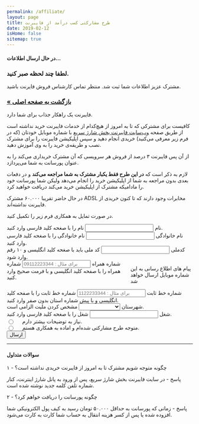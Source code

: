 ```yaml
---
permalink: /affiliate/
layout: page
title: طرح مشارکتی کسب درآمد از فایبرنت
date: 2019-02-12
isHome: false
sitemap: true
---
```

<div id="submitWrapper" class="hidden" >
    <h4 class="text-center">در حال ارسال اطلاعات...</h4>
    <h3 class="text-center">لطفا چند لحظه صبر کنید.</h3>
</div>
<div id="resultWrapper" class="hidden" >
    <div data-closable class="row callout alert-callout-border success">
        مشترک عزیز اطلاعات شما ثبت شد. منتظر تماس کارشناس فروش فایرنت باشید.
    </div>
    <h3><a class="button" href="/">« بازگشت به صفحه اصلی</a></h3>
</div>
<div id="formWrapper">
<p>فایبرنت یک راهکار جذاب برای شما دارد.</p>
<p>کافیست برای مشترکی که تا به امروز از هیچ‌کدام از خدمات فایبرنت خرید نداشته است از طریق صفحه <a href="http://fibernet.ir/fast-charge" >وب‌سایت فایبرنت بخش شارژ سریع</a> با شماره موبایل خودتان (که در فرم زیر معرفی می‌کنید) خریدی انجام دهید و سپس اپلیکیشن فایبرنت را برای مشترک نصب و طریقه‌ی خرید را به وی آموزش دهید.</p>
<p>از آن پس فایبرنت ۳ درصد از فروش هر سرویسی که آن مشترک خریداری می‌کند را به عنوان پورسانت به شما می‌پردازد.</p>
<p>لازم به ذکر است که <strong> در این طرح فقط یکبار مشترک به شما مراجعه می‌کند</strong> و در دفعات بعدی بدون مراجعه به شما از اپلیکیشن خرید را انجام می‌دهد ولیکن شما پورسانت خود را مادامیکه مشترک از اپلیکیشن خرید می‌کند دریافت خواهید کرد.</p>
<p>در حال حاضر تقریبا ۶۰.۰۰۰ مشترک ADSL مخابرات وجود دارند که تا کنون خریدی از فایبرنت نداشته‌اند.</p>
<p>در صورت تمایل به همکاری فرم زیر را تکمیل کنید.</p>
<form id="affiliate" data-abide novalidate >
<div data-abide-error class="row callout alert-callout-border alert" style="display: none;">
        <strong>توجه</strong> - امکان ثبت اطلاعات وجود ندارد. لطفا به خطاهای ذکر شده توجه کنید.
</div>
<div class="row">
    <div class="small-12 medium-4 columns">
        <label>نام
            <input name="firstName" type="text" aria-describedby="firstNameHint" aria-errormessage="firstNameError" required pattern="farsiAlpha" >
            <span class="form-error" id="firstNameError" >
                نام را با صغحه کلید فارسی وارد کنید.
            </span>
        </label>
    </div>
    <div class="small-12 medium-4 columns">
        <label>نام خانوادگی
            <input name="lastName" type="text" aria-describedby="lastNameHint" aria-errormessage="lastNameError" required pattern="farsiAlpha" >
            <span class="form-error" id="lastNameError">
                نام خانوادگی را با صغحه کلید فارسی وارد کنید.
            </span>
        </label>
    </div>
    <div class="small-12 medium-4 columns">
        <label>کدملی
            <input name="nationalCode" type="number" aria-describedby="nationalCodeHint" aria-errormessage="nationalCodeError" required pattern="tenDigits" >
            <span class="form-error" id="nationalCodeError">
                کد ملی باید با صغحه کلید انگلیسی و ۱۰ رقم وارد شود.
            </span>
        </label>
    </div>
    <div class="small-12 medium-6 columns">
        <label>شماره همراه
            <input name="mobile" type="number" placeholder="برای مثال : 09112223344" aria-describedby="mobileHint" aria-errormessage="mobileError" required pattern="mobileNumber" >
            <span class="form-error" id="mobileError">
                شماره همراه را با صفحه کلید انگلیسی و با فرمت صحیح وارد کنید.
            </span>
        </label>
        <p class="help-text" id="passwordHelpText">پیام های اطلاع رسانی به این شماره موبایل ارسال خواهد شد</p>
    </div>
    <div class="small-12 medium-6 columns">
        <label>شماره خط ثابت
            <input name="phone" placeholder="برای مثال : 1122233344" type="number" aria-describedby="phoneHint" aria-errormessage="phoneError" required pattern="adslNumber" >
            <span class="form-error">
            شماره خط ثابت را با صفحه کلید انگلیسی و با پیش شماره استان بدون صفر وارد کنید.
            </span>
        </label>
    </div>
    <div class="small-12 medium-6 columns">
        <label>شهرستان
            <select id="city" name="city" aria-describedby="cityHint" aria-errormessage="cityError" required >
                <option></option>
                <option>آمل</option>
                <option>بابل</option>
                <option>بابلسر</option>
                <option>بهشهر</option>
                <option>جویبار</option>
                <option>چالوس</option>
                <option>کلاردشت</option>
                <option>رامسر</option>
                <option>ساری</option>
                <option>سوادکوه</option>
                <option>سوادکوه شمالی</option>
                <option>سیمرغ</option>
                <option>تنکابن</option>
                <option>عباس‌آباد</option>
                <option>فریدون‌کنار</option>
                <option>فائم‌شهر</option>
                <option>گلوگاه</option>
                <option>محمودآباد</option>
                <option>میان‌دورود</option>
                <option>نکا</option>
                <option>نوشهر</option>
                <option>نور</option>
            </select>
            <span class="form-error" id="nationalityError">
                مشخص کردن ملیت الزامی است.
            </span>
        </label>
    </div>
    <div class="small-12 medium-6 columns">
        <label>شغل
            <input name="job" type="text" aria-describedby="jobHint" aria-errormessage="jobError" required pattern="farsiAlpha" >
            <span class="form-error" id="jobError" >
                شغل را با صغحه کلید فارسی وارد کنید.
            </span>
        </label>
    </div>
    <div class="small-12 columns">
        <input id="moreinfo" name="issue" value="نیاز به توضیحات بیشتر دارم" type="radio"><label for="moreinfo">نیاز به توضیحات بیشتر دارم.</label>
    </div>
    <div class="small-12 columns">
        <input id="understand" name="issue" value="متوجه طرح مشارکتی شده‌ام و اماده به همکاری هستم" type="radio"><label for="understand">متوجه طرح مشارکتی شده‌ام و اماده به همکاری هستم.</label>
    </div>
    <div class="small-12 medium-3 columns">
        <button class="success button" type="submit" value="Submit">ارسال</button>
    </div>
</div>
</form>
<hr>
<h4>سوالات متداول</h4>
<p>۱ - چگونه متوجه شویم مشترک تا به امروز از فایبرنت خریدی نداشته است؟</p>
<p>پاسخ - در سایت فایبرنت بخش شارژ سریع، پس از ورود به پانل شارژ اینترنت، کنار شماره تلفن کلمه جدید نوشته شده است.</p>
<p>۲ - چگونه پورسانت را دریافت خواهم کرد؟</p>
<p>پاسخ - زمانی که پورسانت به حداقل ۵۰.۰۰۰ تومان رسید به کیف پول الکترونیکی شما افزوده شده یا پس از کسر هزینه انتقال به حساب شما کارت به کارت می‌شود.</p>
</div>